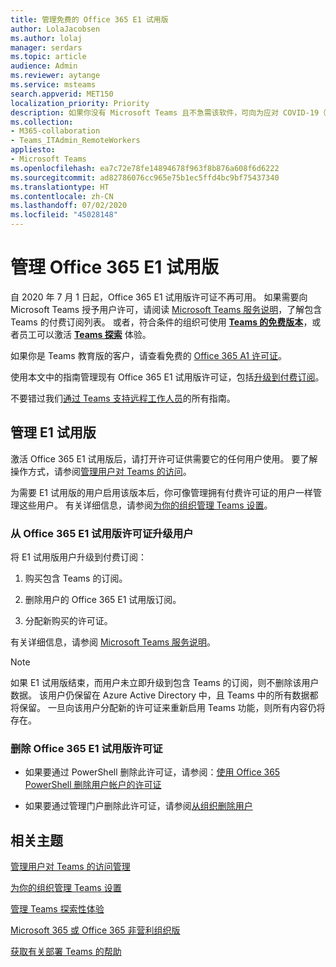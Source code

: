 ```yaml
---
title: 管理免费的 Office 365 E1 试用版
author: LolaJacobsen
ms.author: lolaj
manager: serdars
ms.topic: article
audience: Admin
ms.reviewer: aytange
ms.service: msteams
search.appverid: MET150
localization_priority: Priority
description: 如果你没有 Microsoft Teams 且不急需该软件，可向为应对 COVID-19（冠状病毒）疫情爆发而需要远程工作或在家办公的用户推广 Office 365 E1 试用版。
ms.collection:
- M365-collaboration
- Teams_ITAdmin_RemoteWorkers
appliesto:
- Microsoft Teams
ms.openlocfilehash: ea7c72e78fe14894678f963f8b876a608f6d6222
ms.sourcegitcommit: ad82786076cc965e75b1ec5ffd4bc9bf75437340
ms.translationtype: HT
ms.contentlocale: zh-CN
ms.lasthandoff: 07/02/2020
ms.locfileid: "45028148"
---
```

<a name="manage-the-office-365-e1-trial"></a>管理 Office 365 E1 试用版
==============================

自 2020 年 7 月 1 日起，Office 365 E1 试用版许可证不再可用。 如果需要向 Microsoft Teams 授予用户许可，请阅读 [Microsoft Teams 服务说明](https://docs.microsoft.com/office365/servicedescriptions/teams-service-description)，了解包含 Teams 的付费订阅列表。 或者，符合条件的组织可使用 **[Teams 的免费版本](https://support.office.com/article/Welcome-to-Microsoft-Teams-free-6d79a648-6913-4696-9237-ed13de64ae3c)**，或者员工可以激活 **[Teams 探索](teams-exploratory.md)** 体验。


如果你是 Teams 教育版的客户，请查看免费的 [Office 365 A1 许可证](teams-edu-licensing.md)。

使用本文中的指南管理现有 Office 365 E1 试用版许可证，包括[升级到付费订阅](#upgrade-users-from-the-office-365-e1-trial-license)。

不要错过我们[通过 Teams 支持远程工作人员](support-remote-work-with-teams.md)的所有指南。

## <a name="manage-the-e1-trial"></a>管理 E1 试用版

激活 Office 365 E1 试用版后，请打开许可证供需要它的任何用户使用。 要了解操作方式，请参阅[管理用户对 Teams 的访问](user-access.md)。


为需要 E1 试用版的用户启用该版本后，你可像管理拥有付费许可证的用户一样管理这些用户。 有关详细信息，请参阅[为你的组织管理 Teams 设置](enable-features-office-365.md)。



### <a name="upgrade-users-from-the-office-365-e1-trial-license"></a>从 Office 365 E1 试用版许可证升级用户

将 E1 试用版用户升级到付费订阅：

1. 购买包含 Teams 的订阅。

2. 删除用户的 Office 365 E1 试用版订阅。

3. 分配新购买的许可证。

有关详细信息，请参阅 [Microsoft Teams 服务说明](https://docs.microsoft.com/office365/servicedescriptions/teams-service-description)。

> [!NOTE]
> 如果 E1 试用版结束，而用户未立即升级到包含 Teams 的订阅，则不删除该用户数据。 该用户仍保留在 Azure Active Directory 中，且 Teams 中的所有数据都将保留。 一旦向该用户分配新的许可证来重新启用 Teams 功能，则所有内容仍将存在。 

### <a name="remove-an-office-365-e1-trial-license"></a>删除 Office 365 E1 试用版许可证

- 如果要通过 PowerShell 删除此许可证，请参阅：[使用 Office 365 PowerShell 删除用户帐户的许可证](https://docs.microsoft.com/office365/enterprise/powershell/remove-licenses-from-user-accounts-with-office-365-powershell)

- 如果要通过管理门户删除此许可证，请参阅[从组织删除用户](https://docs.microsoft.com/microsoft-365/admin/add-users/delete-a-user)

## <a name="related-topics"></a>相关主题

[管理用户对 Teams 的访问管理](user-access.md)

[为你的组织管理 Teams 设置](enable-features-office-365.md)

[管理 Teams 探索性体验](teams-exploratory.md)

[Microsoft 365 或 Office 365 非营利组织版](https://www.microsoft.com/microsoft-365/nonprofit/office-365-nonprofit)

[获取有关部署 Teams 的帮助](https://go.microsoft.com/fwlink/?linkid=780698)
